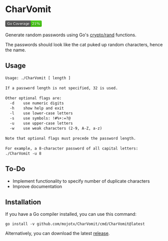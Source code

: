 
# CharVomit
![Go Coverage](https://raw.githubusercontent.com/mojotx/CharVomit/master/coverage_badge.png)

Generate random passwords using Go's
[crypto/rand](https://golang.org/pkg/crypto/rand/) functions.

The passwords should look like the cat puked up random characters,
hence the name.

## Usage

```shell
Usage: ./CharVomit [ length ]

If a password length is not specified, 32 is used.

Other optional flags are:
  -d	use numeric digits
  -h	show help and exit
  -l	use lower-case letters
  -s	use symbols: !#%+:=?@
  -u	use upper-case letters
  -w	use weak characters (2-9, A-Z, a-z)

Note that optional flags must precede the password length.

For example, a 8-character password of all capital letters:
./CharVomit -u 8
```

## To-Do

* Implement functionality to specify number of duplicate characters
* Improve documentation

## Installation

If you have a Go compiler installed, you can use this command:

```shell
go install -v github.com/mojotx/CharVomit/cmd/CharVomit@latest
```

Alternatively, you can download the latest [release](https://github.com/mojotx/CharVomit/releases).
